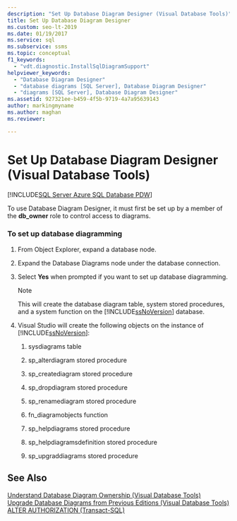 ```yaml
---
description: "Set Up Database Diagram Designer (Visual Database Tools)"
title: Set Up Database Diagram Designer
ms.custom: seo-lt-2019
ms.date: 01/19/2017
ms.service: sql
ms.subservice: ssms
ms.topic: conceptual
f1_keywords: 
  - "vdt.diagnostic.InstallSqlDiagramSupport"
helpviewer_keywords: 
  - "Database Diagram Designer"
  - "database diagrams [SQL Server], Database Diagram Designer"
  - "diagrams [SQL Server], Database Diagram Designer"
ms.assetid: 927321ee-b459-4f5b-9719-4a7a95639143
author: markingmyname
ms.author: maghan
ms.reviewer: 

---
```

# Set Up Database Diagram Designer (Visual Database Tools)

[!INCLUDE[SQL Server Azure SQL Database PDW](../../includes/applies-to-version/sql-asdb-asdbmi-pdw.md)]

To use Database Diagram Designer, it must first be set up by a member of the **db_owner** role to control access to diagrams.  
  
### To set up database diagramming  
  
1.  From Object Explorer, expand a database node.  
  
2.  Expand the Database Diagrams node under the database connection.  
  
3.  Select **Yes** when prompted if you want to set up database diagramming.  
  
    > [!NOTE]  
    > This will create the database diagram table, system stored procedures, and a system function on the [!INCLUDE[ssNoVersion](../../includes/ssnoversion-md.md)] database.  
  
4.  Visual Studio will create the following objects on the instance of [!INCLUDE[ssNoVersion](../../includes/ssnoversion-md.md)]:  
  
    1.  sysdiagrams table  
  
    2.  sp_alterdiagram stored procedure  
  
    3.  sp_creatediagram stored procedure  
  
    4.  sp_dropdiagram stored procedure  
  
    5.  sp_renamediagram stored procedure  
  
    6.  fn_diagramobjects function  
  
    7.  sp_helpdiagrams stored procedure  
  
    8.  sp_helpdiagramsdefinition stored procedure  
  
    9. sp_upgraddiagrams stored procedure  
  
## See Also  
[Understand Database Diagram Ownership &#40;Visual Database Tools&#41;](../../ssms/visual-db-tools/understand-database-diagram-ownership-visual-database-tools.md)  
[Upgrade Database Diagrams from Previous Editions &#40;Visual Database Tools&#41;](../../ssms/visual-db-tools/upgrade-database-diagrams-from-previous-editions-visual-database-tools.md)  
[ALTER AUTHORIZATION (Transact-SQL)](../../t-sql/statements/alter-authorization-transact-sql.md)  
